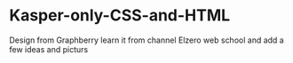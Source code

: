 # Kasper-only-CSS-and-HTML
Design from Graphberry learn it from channel Elzero web school and add a few ideas and picturs 
